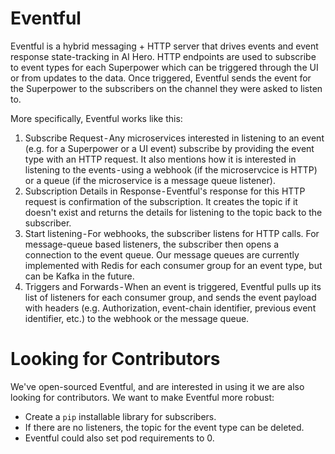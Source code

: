 # Eventful

Eventful is a hybrid messaging + HTTP server that drives events and event response state-tracking in AI Hero. HTTP endpoints are used to subscribe to event types for each Superpower which can be triggered through the UI or from updates to the data. Once triggered, Eventful sends the event for the Superpower to the subscribers on the channel they were asked to listen to.

More specifically, Eventful works like this:

1. Subscribe Request - Any microservices interested in listening to an event (e.g. for a Superpower or a UI event) subscribe by providing the event type with an HTTP request. It also mentions how it is interested in listening to the events - using a webhook (if the microservcice is HTTP) or a queue (if the microservice is a message queue listener).
2. Subscription Details in Response - Eventful's response for this HTTP request is confirmation of the subscription. It creates the topic if it doesn't exist and returns the details for listening to the topic back to the subscriber.
3. Start listening - For webhooks, the subscriber listens for HTTP calls. For message-queue based listeners, the subscriber then opens a connection to the event queue. Our message queues are currently implemented with Redis for each consumer group for an event type, but can be Kafka in the future.
4. Triggers and Forwards - When an event is triggered, Eventful pulls up its list of listeners for each consumer group, and sends the event payload with headers (e.g. Authorization, event-chain identifier, previous event identifier, etc.) to the webhook or the message queue.

# Looking for Contributors

We've open-sourced Eventful, and are interested in using it we are also looking for contributors. We want to make Eventful more robust:

- Create a `pip` installable library for subscribers.
- If there are no listeners, the topic for the event type can be deleted.
- Eventful could also set pod requirements to 0.
